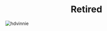 <h1 align="center">Retired</h1>

<p align="left"> <img src="https://komarev.com/ghpvc/?username=hdvinnie&label=Profile%20views&color=0e75b6&style=flat" alt="hdvinnie" /> </p>
